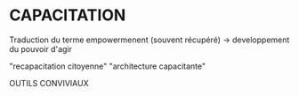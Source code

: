# CAPACITATION

Traduction du terme empowermenent (souvent récupéré)
-> developpement du pouvoir d'agir

"recapacitation citoyenne"
"architecture capacitante"

OUTILS CONVIVIAUX
